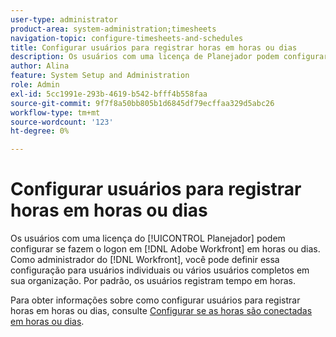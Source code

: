 ```yaml
---
user-type: administrator
product-area: system-administration;timesheets
navigation-topic: configure-timesheets-and-schedules
title: Configurar usuários para registrar horas em horas ou dias
description: Os usuários com uma licença de Planejador podem configurar se registram tempo em  [!DNL Adobe Workfront]  em horas ou dias. Como administrador do Workfront, você pode definir essa configuração para usuários individuais ou vários usuários completos em sua organização. Por padrão, os usuários registram tempo em horas.
author: Alina
feature: System Setup and Administration
role: Admin
exl-id: 5cc1991e-293b-4619-b542-bfff4b558faa
source-git-commit: 9f7f8a50bb805b1d6845df79ecffaa329d5abc26
workflow-type: tm+mt
source-wordcount: '123'
ht-degree: 0%

---
```


# Configurar usuários para registrar horas em horas ou dias

<!--this article should be removed from the admin area because this is not an admin function; we have another article linked below in the user area for timesheets -->

Os usuários com uma licença do [!UICONTROL Planejador] podem configurar se fazem o logon em [!DNL Adobe Workfront] em horas ou dias. Como administrador do [!DNL Workfront], você pode definir essa configuração para usuários individuais ou vários usuários completos em sua organização. Por padrão, os usuários registram tempo em horas.

Para obter informações sobre como configurar usuários para registrar horas em horas ou dias, consulte [Configurar se as horas são conectadas em horas ou dias](../../../timesheets/config-timesheet-prefs/config-time-logged-hrs-days.md).
